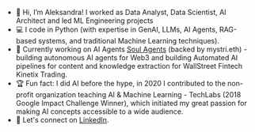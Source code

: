 - 👋 Hi, I’m Aleksandra! I worked as Data Analyst, Data Scientist, AI Architect and led ML Engineering projects
- 💻 I code in Python (with expertise in GenAI, LLMs, AI Agents, RAG-based systems, and traditional Machine Learning techniques).
- 📌 Currently working on AI Agents [Soul Agents](https://www.x.com/soul_agents/) (backed by mystri.eth) - building autonomous AI agents for Web3 and building Automated AI pipelines for content and knowledge extraction for WallStreet Fintech Kinetix Trading.
- 🏆 Fun fact: I did AI before the hype, in 2020 I contributed to the non-profit organization teaching AI & Machine Learning - TechLabs (2018 Google Impact Challenge Winner), which initiated my great passion for making AI concepts accessible to a wide audience.
- 🔗 Let's connect on [LinkedIn]([your-linkedin-url](https://www.linkedin.com/in/aleksandra-zajaczkowska/)).

